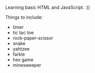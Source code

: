 Learning basic HTML and JavaScript. :))


Things to include:
- timer
- tic tac toe
- rock-paper-scissor
- snake
- yahtzee
- farkle
- hex game
- minesweeper
